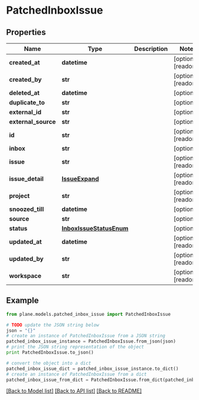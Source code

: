 # PatchedInboxIssue


## Properties
Name | Type | Description | Notes
------------ | ------------- | ------------- | -------------
**created_at** | **datetime** |  | [optional] [readonly] 
**created_by** | **str** |  | [optional] [readonly] 
**deleted_at** | **datetime** |  | [optional] 
**duplicate_to** | **str** |  | [optional] 
**external_id** | **str** |  | [optional] 
**external_source** | **str** |  | [optional] 
**id** | **str** |  | [optional] [readonly] 
**inbox** | **str** |  | [optional] 
**issue** | **str** |  | [optional] [readonly] 
**issue_detail** | [**IssueExpand**](IssueExpand.md) |  | [optional] [readonly] 
**project** | **str** |  | [optional] [readonly] 
**snoozed_till** | **datetime** |  | [optional] 
**source** | **str** |  | [optional] 
**status** | [**InboxIssueStatusEnum**](InboxIssueStatusEnum.md) |  | [optional] 
**updated_at** | **datetime** |  | [optional] [readonly] 
**updated_by** | **str** |  | [optional] [readonly] 
**workspace** | **str** |  | [optional] [readonly] 

## Example

```python
from plane.models.patched_inbox_issue import PatchedInboxIssue

# TODO update the JSON string below
json = "{}"
# create an instance of PatchedInboxIssue from a JSON string
patched_inbox_issue_instance = PatchedInboxIssue.from_json(json)
# print the JSON string representation of the object
print PatchedInboxIssue.to_json()

# convert the object into a dict
patched_inbox_issue_dict = patched_inbox_issue_instance.to_dict()
# create an instance of PatchedInboxIssue from a dict
patched_inbox_issue_from_dict = PatchedInboxIssue.from_dict(patched_inbox_issue_dict)
```
[[Back to Model list]](../README.md#documentation-for-models) [[Back to API list]](../README.md#documentation-for-api-endpoints) [[Back to README]](../README.md)


